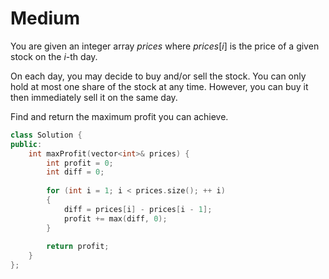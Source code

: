 # Medium

You are given an integer array $prices$ where $prices[i]$ is the price of a given stock on the $i$-th day.

On each day, you may decide to buy and/or sell the stock. You can only hold at most one share of the stock at any time. However, you can buy it then immediately sell it on the same day.

Find and return the maximum profit you can achieve.

```cpp
class Solution {
public:
    int maxProfit(vector<int>& prices) {
        int profit = 0;
        int diff = 0;
        
        for (int i = 1; i < prices.size(); ++ i)
        {
            diff = prices[i] - prices[i - 1];
            profit += max(diff, 0);
        }
        
        return profit;
    }
};
```
